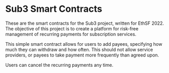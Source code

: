 # Sub3 Smart Contracts
These are the smart contracts for the Sub3 project, written for EthSF 2022.
The objective of this project is to create a platform for risk-free management of recurring payments for subscription services.

This simple smart contract allows for users to add payees, specifying how much they can withdraw and how often.
This should not allow service providers, or payees to take payment more frequently than agreed upon.

Users can cancel the recurring payments any time.
